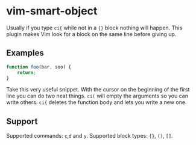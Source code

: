 # vim-smart-object

Usually if you type `ci{` while not in a `{}` block nothing will happen. This plugin makes Vim look for a block on the same line before giving up.


## Examples

```JavaScript
function foo(bar, soo) {
    return;
}
```

Take this very useful snippet. With the cursor on the beginning of the first line you can do two neat things. `ci(` will empty the arguments so you can write others. `ci{` deletes the function body and lets you write a new one.


## Support

Supported commands: `c`,`d` and `y`.
Supported block types: `{}`, `()`, `[]`.
